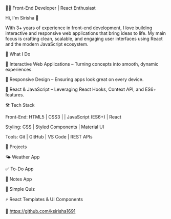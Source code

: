 👩‍💻 Front-End Developer | React Enthusiast

Hi, I'm Sirisha 👋

With 3+ years of experience in front-end development, I love building interactive and responsive web applications that bring ideas to life. My main focus is crafting clean, scalable, and engaging user interfaces using React and the modern JavaScript ecosystem.

🔭 What I Do

🎯 Interactive Web Applications – Turning concepts into smooth, dynamic experiences.

🎯 Responsive Design – Ensuring apps look great on every device.

🎯 React & JavaScript – Leveraging React Hooks, Context API, and ES6+ features.

🛠️ Tech Stack

Front-End: HTML5 | CSS3 | | JavaScript (ES6+) | React

Styling: CSS | Styled Components | Material UI

Tools: Git | GitHub | VS Code | REST APIs

🚀 Projects

🌤️ Weather App

✅ To-Do App

📝 Notes App

🎯 Simple Quiz

⚡ React Templates & UI Components

🔗 https://github.com/ksirisha1691
